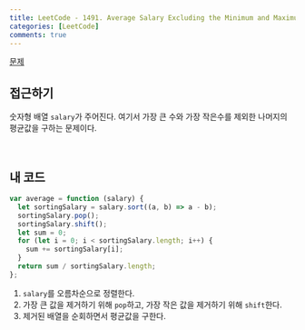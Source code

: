 ```yaml
---
title: LeetCode - 1491. Average Salary Excluding the Minimum and Maximum Salary
categories: [LeetCode]
comments: true
---
```


[문제](https://leetcode.com/problems/average-salary-excluding-the-minimum-and-maximum-salary/)

## 접근하기

숫자형 배열 `salary`가 주어진다. 여기서 가장 큰 수와 가장 작은수를 제외한 나머지의 평균값을 구하는 문제이다.

<br>

## 내 코드

```js
var average = function (salary) {
  let sortingSalary = salary.sort((a, b) => a - b);
  sortingSalary.pop();
  sortingSalary.shift();
  let sum = 0;
  for (let i = 0; i < sortingSalary.length; i++) {
    sum += sortingSalary[i];
  }
  return sum / sortingSalary.length;
};
```

1. `salary`를 오름차순으로 정렬한다.
2. 가장 큰 값을 제거하기 위해 `pop`하고, 가장 작은 값을 제거하기 위해 `shift`한다.
3. 제거된 배열을 순회하면서 평균값을 구한다.
